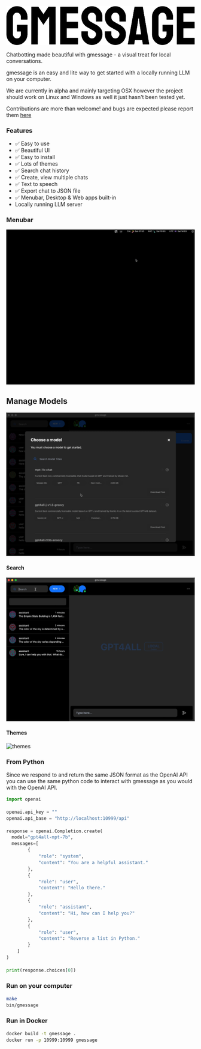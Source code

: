 ![GMESSAGE](./media/logo.png)

Chatbotting made beautiful with gmessage - a visual treat for local conversations.

gmessage is an easy and lite way to get started with a locally running LLM on your computer.

We are currently in alpha and mainly targeting OSX however the project should work on Linux and Windows as well it just hasn't been tested yet.

Contributions are more than welcome! and bugs are expected please report them [here](issues)


### Features

- ✅ Easy to use
- ✅ Beautiful UI
- ✅ Easy to install
- ✅ Lots of themes
- ✅ Search chat history
- ✅ Create, view multiple chats
- ✅ Text to speech
- ✅ Export chat to JSON file
- ✅ Menubar, Desktop & Web apps built-in
- Locally running LLM server

### Menubar
![openapp](./media/openapp.gif) 

## Manage Models

![modelmgmt](./media/modelmgmt.gif)

#### Search 
![search](./media/search.gif)

#### Themes
![themes](./media/themes.gif)



### From Python
Since we respond to and return the same JSON format as the OpenAI API you can use the same python code to interact with gmessage as you would with the OpenAI API.
```python
import openai

openai.api_key = ""
openai.api_base = "http://localhost:10999/api"

response = openai.Completion.create(
  model="gpt4all-mpt-7b",
  messages=[
        {
            "role": "system",
            "content": "You are a helpful assistant."
        },
        {
            "role": "user",
            "content": "Hello there."
        },
        {
            "role": "assistant",
            "content": "Hi, how can I help you?"
        },
        {
            "role": "user",
            "content": "Reverse a list in Python."
        }
    ]
)

print(response.choices[0])
```

### Run on your computer

```bash
make
bin/gmessage
```

### Run in Docker

```bash
docker build -t gmessage .
docker run -p 10999:10999 gmessage
```
